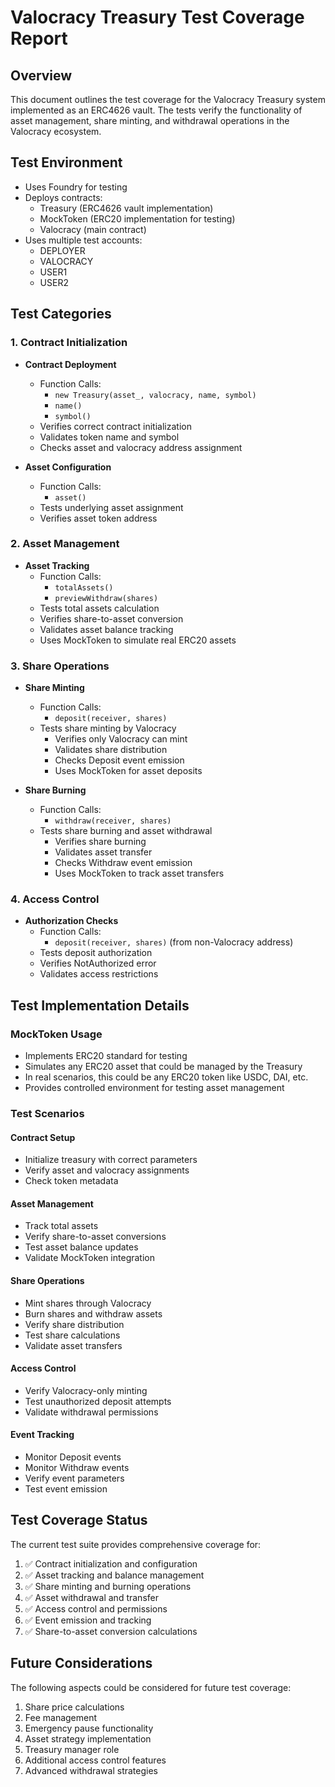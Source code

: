 # Valocracy Treasury Test Coverage Report

## Overview

This document outlines the test coverage for the Valocracy Treasury system implemented as an ERC4626 vault. The tests verify the functionality of asset management, share minting, and withdrawal operations in the Valocracy ecosystem.

## Test Environment

- Uses Foundry for testing
- Deploys contracts:
  - Treasury (ERC4626 vault implementation)
  - MockToken (ERC20 implementation for testing)
  - Valocracy (main contract)
- Uses multiple test accounts:
  - DEPLOYER
  - VALOCRACY
  - USER1
  - USER2

## Test Categories

### 1. Contract Initialization

- **Contract Deployment**
  - Function Calls:
    - `new Treasury(asset_, valocracy, name, symbol)`
    - `name()`
    - `symbol()`
  - Verifies correct contract initialization
  - Validates token name and symbol
  - Checks asset and valocracy address assignment

- **Asset Configuration**
  - Function Calls:
    - `asset()`
  - Tests underlying asset assignment
  - Verifies asset token address

### 2. Asset Management

- **Asset Tracking**
  - Function Calls:
    - `totalAssets()`
    - `previewWithdraw(shares)`
  - Tests total assets calculation
  - Verifies share-to-asset conversion
  - Validates asset balance tracking
  - Uses MockToken to simulate real ERC20 assets

### 3. Share Operations

- **Share Minting**
  - Function Calls:
    - `deposit(receiver, shares)`
  - Tests share minting by Valocracy
    - Verifies only Valocracy can mint
    - Validates share distribution
    - Checks Deposit event emission
    - Uses MockToken for asset deposits

- **Share Burning**
  - Function Calls:
    - `withdraw(receiver, shares)`
  - Tests share burning and asset withdrawal
    - Verifies share burning
    - Validates asset transfer
    - Checks Withdraw event emission
    - Uses MockToken to track asset transfers

### 4. Access Control

- **Authorization Checks**
  - Function Calls:
    - `deposit(receiver, shares)` (from non-Valocracy address)
  - Tests deposit authorization
  - Verifies NotAuthorized error
  - Validates access restrictions

## Test Implementation Details

### MockToken Usage
- Implements ERC20 standard for testing
- Simulates any ERC20 asset that could be managed by the Treasury
- In real scenarios, this could be any ERC20 token like USDC, DAI, etc.
- Provides controlled environment for testing asset management

### Test Scenarios

#### Contract Setup
- Initialize treasury with correct parameters
- Verify asset and valocracy assignments
- Check token metadata

#### Asset Management
- Track total assets
- Verify share-to-asset conversions
- Test asset balance updates
- Validate MockToken integration

#### Share Operations
- Mint shares through Valocracy
- Burn shares and withdraw assets
- Verify share distribution
- Test share calculations
- Validate asset transfers

#### Access Control
- Verify Valocracy-only minting
- Test unauthorized deposit attempts
- Validate withdrawal permissions

#### Event Tracking
- Monitor Deposit events
- Monitor Withdraw events
- Verify event parameters
- Test event emission

## Test Coverage Status

The current test suite provides comprehensive coverage for:
1. ✅ Contract initialization and configuration
2. ✅ Asset tracking and balance management
3. ✅ Share minting and burning operations
4. ✅ Asset withdrawal and transfer
5. ✅ Access control and permissions
6. ✅ Event emission and tracking
7. ✅ Share-to-asset conversion calculations

## Future Considerations

The following aspects could be considered for future test coverage:
1. Share price calculations
2. Fee management
3. Emergency pause functionality
4. Asset strategy implementation
5. Treasury manager role
6. Additional access control features
7. Advanced withdrawal strategies